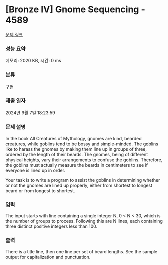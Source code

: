 # [Bronze IV] Gnome Sequencing - 4589 

[문제 링크](https://www.acmicpc.net/problem/4589) 

### 성능 요약

메모리: 2020 KB, 시간: 0 ms

### 분류

구현

### 제출 일자

2024년 9월 7일 18:23:59

### 문제 설명

<p>In the book All Creatures of Mythology, gnomes are kind, bearded creatures, while goblins tend to be bossy and simple-minded. The goblins like to harass the gnomes by making them line up in groups of three, ordered by the length of their beards. The gnomes, being of different physical heights, vary their arrangements to confuse the goblins. Therefore, the goblins must actually measure the beards in centimeters to see if everyone is lined up in order.</p>

<p>Your task is to write a program to assist the goblins in determining whether or not the gnomes are lined up properly, either from shortest to longest beard or from longest to shortest.</p>

### 입력 

 <p>The input starts with line containing a single integer N, 0 < N < 30, which is the number of groups to process. Following this are N lines, each containing three distinct positive integers less than 100.</p>

### 출력 

 <p>There is a title line, then one line per set of beard lengths. See the sample output for capitalization and punctuation.</p>

